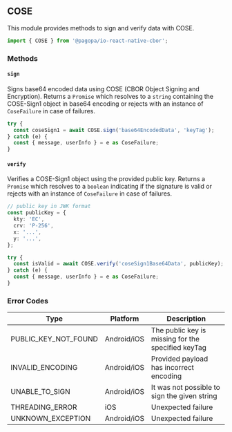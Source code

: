 ## COSE

This module provides methods to sign and verify data with COSE.

```typescript
import { COSE } from '@pagopa/io-react-native-cbor';
```

### Methods

#### `sign`

Signs base64 encoded data using COSE (CBOR Object Signing and Encryption).
Returns a `Promise` which resolves to a `string` containing the COSE-Sign1 object in base64 encoding or rejects with an instance of `CoseFailure` in case of failures.

```typescript
try {
  const coseSign1 = await COSE.sign('base64EncodedData', 'keyTag');
} catch (e) {
  const { message, userInfo } = e as CoseFailure;
}
```

#### `verify`

Verifies a COSE-Sign1 object using the provided public key.
Returns a `Promise` which resolves to a `boolean` indicating if the signature is valid or rejects with an instance of `CoseFailure` in case of failures.

```typescript
// public key in JWK format
const publicKey = {
  kty: 'EC',
  crv: 'P-256',
  x: '...',
  y: '...',
};

try {
  const isValid = await COSE.verify('coseSign1Base64Data', publicKey);
} catch (e) {
  const { message, userInfo } = e as CoseFailure;
}
```

### Error Codes

| Type                 | Platform    | Description                                        |
| -------------------- | ----------- | -------------------------------------------------- |
| PUBLIC_KEY_NOT_FOUND | Android/iOS | The public key is missing for the specified keyTag |
| INVALID_ENCODING     | Android/iOS | Provided payload has incorrect encoding            |
| UNABLE_TO_SIGN       | Android/iOS | It was not possible to sign the given string       |
| THREADING_ERROR      | iOS         | Unexpected failure                                 |
| UNKNOWN_EXCEPTION    | Android/iOS | Unexpected failure                                 |

```

```
